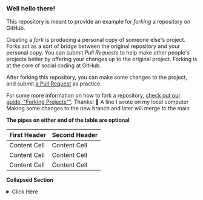 ### Well hello there!

This repository is meant to provide an example for *forking* a repository on GitHub.

Creating a *fork* is producing a personal copy of someone else's project. Forks act as a sort of bridge between the original repository and your personal copy. You can submit *Pull Requests* to help make other people's projects better by offering your changes up to the original project. Forking is at the core of social coding at GitHub.

After forking this repository, you can make some changes to the project, and submit [a Pull Request](https://github.com/octocat/Spoon-Knife/pulls) as practice.

For some more information on how to fork a repository, [check out our guide, "Forking Projects""](http://guides.github.com/overviews/forking/). Thanks! :sparkling_heart:
A line I wrote on my local computer
Making some changes to the new branch and later will merge to the main

**The pipes on either end of the table are optional**

First Header | Second Header
----------   | ----------
Content Cell | Content Cell
Content Cell | Content Cell
Content Cell | Content Cell

**Collapsed Section**

<details>
  <summary>Click Here</summary>
  <p>
    ### We can hide anything -even codes!
    ```ruby
       puts "Hello World"
    ```
  </p>
</details>

